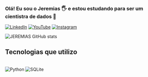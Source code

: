 ### Olá! Eu sou o Jeremias 🖐️ e estou estudando para ser um cientistra de dados 🤖

[![LinkedIn](https://img.shields.io/badge/LinkedIn-0077B5?style=for-the-badge&logo=linkedin&logoColor=white)](https://www.linkedin.com/in/pedro-jeremias-07b156265/)
[![YouTube](https://img.shields.io/badge/YouTube-FF0000?style=for-the-badge&logo=youtube&logoColor=white)](https://www.youtube.com/channel/UCOyUUdOlvgASPpJMT4LHSGA)
[![Instagram](https://img.shields.io/badge/Instagram-E4405F?style=for-the-badge&logo=instagram&logoColor=white)](https://www.youtube.com/watch?v=dQw4w9WgXcQ)


![JEREMlAS GitHub stats](https://github-readme-stats.vercel.app/api?username=JEREMlAS&show_icons=true&theme=radical)

## Tecnologias que utilizo

<div style="display: inline_block"><br/>
 <img align="center", alt="Python" src="https://img.shields.io/badge/Python-3776AB?style=for-the-badge&logo=python&logoColor=white" />
 <img align="center", alt="SQLite" src="	https://img.shields.io/badge/SQLite-07405E?style=for-the-badge&logo=sqlite&logoColor=white" />
